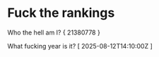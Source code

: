 # Fuck the rankings

Who the hell am I?
{ 21380778 }

What fucking year is it?
[ 2025-08-12T14:10:00Z ]
